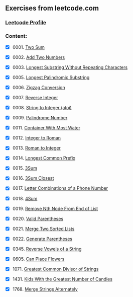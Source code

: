 ## Exercises from leetcode.com

### [Leetcode Profile](https://leetcode.com/u/DruzhininYury/)

### Content:
- [x] 0001.&nbsp;[Two Sum](descriptions/problem0001.md)
- [x] 0002.&nbsp;[Add Two Numbers](descriptions/problem0002.md)
- [x] 0003.&nbsp;[Longest Substring Without Repeating Characters](descriptions/problem0003.md)
- [x] 0005.&nbsp;[Longest Palindromic Substring](descriptions/problem0005.md)
- [x] 0006.&nbsp;[Zigzag Conversion](descriptions/problem0006.md)
- [x] 0007.&nbsp;[Reverse Integer](descriptions/problem0007.md)
- [x] 0008.&nbsp;[String to Integer (atoi)](descriptions/problem0008.md)
- [x] 0009.&nbsp;[Palindrome Number](descriptions/problem0009.md)
- [x] 0011.&nbsp;[Container With Most Water](descriptions/problem0011.md)
- [x] 0012.&nbsp;[Integer to Roman](descriptions/problem0012.md)
- [x] 0013.&nbsp;[Roman to Integer](descriptions/problem0013.md)
- [x] 0014.&nbsp;[Longest Common Prefix](descriptions/problem0014.md)
- [x] 0015.&nbsp;[3Sum](descriptions/problem0015.md)
- [x] 0016.&nbsp;[3Sum Closest](descriptions/problem0016.md)
- [x] 0017.&nbsp;[Letter Combinations of a Phone Number](descriptions/problem0017.md)
- [x] 0018.&nbsp;[4Sum](descriptions/problem0018.md)
- [x] 0019.&nbsp;[Remove Nth Node From End of List](descriptions/problem0019.md)
- [x] 0020.&nbsp;[Valid Parentheses](descriptions/problem0020.md)
- [x] 0021.&nbsp;[Merge Two Sorted Lists](descriptions/problem0021.md)
- [x] 0022.&nbsp;[Generate Parentheses](descriptions/problem0022.md)
- [x] 0345.&nbsp;[Reverse Vowels of a String](descriptions/problem0345.md)
- [x] 0605.&nbsp;[Can Place Flowers](descriptions/problem0605.md)
- [x] 1071.&nbsp;[Greatest Common Divisor of Strings](descriptions/problem1071.md)
- [x] 1431.&nbsp;[Kids With the Greatest Number of Candies](descriptions/problem1431.md)
- [x] 1768.&nbsp;[Merge Strings Alternately](descriptions/problem1768.md)

